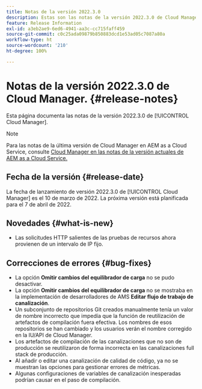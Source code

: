 ```yaml
---
title: Notas de la versión 2022.3.0
description: Estas son las notas de la versión 2022.3.0 de Cloud Manager.
feature: Release Information
exl-id: a3eb2ae9-6ed6-4941-aa3c-cc715faff459
source-git-commit: c0c25ada09879b850883dcd1e53ad05c7087a80a
workflow-type: ht
source-wordcount: '210'
ht-degree: 100%

---
```


# Notas de la versión 2022.3.0 de Cloud Manager. {#release-notes}

Esta página documenta las notas de la versión 2022.3.0 de [!UICONTROL Cloud Manager].

>[!NOTE]
>
>Para las notas de la última versión de Cloud Manager en AEM as a Cloud Service, consulte [Cloud Manager en las notas de la versión actuales de AEM as a Cloud Service.](https://experienceleague.adobe.com/docs/experience-manager-cloud-service/content/implementing/using-cloud-manager/release-notes-cloud-manager/release-notes-cm-current.html?lang=es)

## Fecha de la versión {#release-date}

La fecha de lanzamiento de versión 2022.3.0 de [!UICONTROL Cloud Manager] es el 10 de marzo de 2022. La próxima versión está planificada para el 7 de abril de 2022.

## Novedades {#what-is-new}

* Las solicitudes HTTP salientes de las pruebas de recursos ahora provienen de un intervalo de IP fijo.


## Correcciones de errores {#bug-fixes}

* La opción **Omitir cambios del equilibrador de carga** no se pudo desactivar.
* La opción **Omitir cambios del equilibrador de carga** no se mostraba en la implementación de desarrolladores de AMS **Editar flujo de trabajo de canalización**.
* Un subconjunto de repositorios Git creados manualmente tenía un valor de nombre incorrecto que impedía que la función de reutilización de artefactos de compilación fuera efectiva. Los nombres de esos repositorios se han cambiado y los usuarios verán el nombre corregido en la IU/API de Cloud Manager.
* Los artefactos de compilación de las canalizaciones que no son de producción se reutilizaron de forma incorrecta en las canalizaciones full stack de producción.
* Al añadir o editar una canalización de calidad de código, ya no se muestran las opciones para gestionar errores de métricas.
* Algunas configuraciones de variables de canalización inesperadas podrían causar en el paso de compilación.
